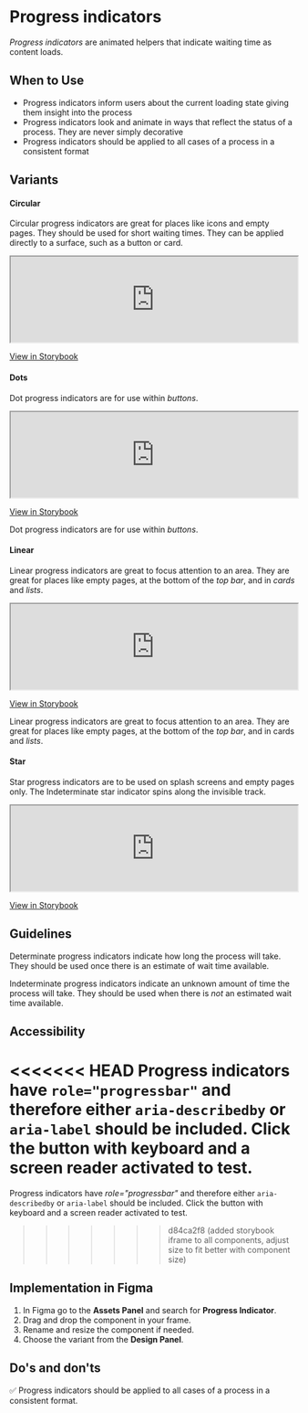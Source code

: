 # Progress indicators

_Progress indicators_ are animated helpers that indicate waiting time as content loads.

## When to Use

- Progress indicators inform users about the current loading state giving them insight into the process
- Progress indicators look and animate in ways that reflect the status of a process. They are never simply decorative
- Progress indicators should be applied to all cases of a process in a consistent format

## Variants

#### Circular

Circular progress indicators are great for places like icons and empty pages. They should be used for short waiting times. They can be applied directly to a surface, such as a button or card.

<iframe 
        class="sb-iframe"
        src="
        https://storybook.eds.equinor.com/iframe.html?globals=&args=color:primary&id=feedback-progress-indicators-circular--introduction
        "
        width="100%"
        height="150"
        frameborder="1"
        ></iframe>

[View in Storybook](https://storybook.eds.equinor.com/?path=/docs/surfaces-card--docs)

#### Dots

Dot progress indicators are for use within _buttons_.

<iframe 
        class="sb-iframe"
        src="
        https://storybook.eds.equinor.com/iframe.html?globals=&args=&id=feedback-progress-indicators-dots--introduction
        "
        width="100%"
        height="150"
        frameborder="1"
        ></iframe>

[View in Storybook](https://storybook.eds.equinor.com/?path=/docs/feedback-progress-indicators-dots--docs&args=color:primary)

Dot progress indicators are for use within _buttons_.

#### Linear

Linear progress indicators are great to focus attention to an area. They are great for places like empty pages, at the bottom of the _top bar_, and in _cards_ and _lists_.

<iframe 
        class="sb-iframe"
        src="
        https://storybook.eds.equinor.com/iframe.html?globals=&args=&id=feedback-progress-indicators-linear--introduction
        "
        width="100%"
        height="150"
        frameborder="1"
        ></iframe>

[View in Storybook](https://storybook.eds.equinor.com/?path=/docs/feedback-progress-indicators-linear--docs)

Linear progress indicators are great to focus attention to an area. They are great for places like empty pages, at the bottom of the _top bar_, and in cards and _lists_.

#### Star

Star progress indicators are to be used on splash screens and empty pages only. The Indeterminate star indicator spins along the invisible track.

<iframe 
        class="sb-iframe"
        src="
        https://storybook.eds.equinor.com/iframe.html?globals=&args=&id=feedback-progress-indicators-star--introduction
        "
        width="100%"
        height="150"
        frameborder="1"
        ></iframe>

[View in Storybook](https://storybook.eds.equinor.com/?path=/docs/feedback-progress-indicators-star--docs)

## Guidelines

Determinate progress indicators indicate how long the process will take. They should be used once there is an estimate of wait time available.

Indeterminate progress indicators indicate an unknown amount of time the process will take. They should be used when there is _not_ an estimated wait time available.

## Accessibility

<<<<<<< HEAD
Progress indicators have `role="progressbar"` and therefore either `aria-describedby` or `aria-label` should be included. Click the button with keyboard and a screen reader activated to test.
=======
Progress indicators have _role="progressbar"_ and therefore either `aria-describedby` or `aria-label` should be included. Click the button with keyboard and a screen reader activated to test.

> > > > > > > d84ca2f8 (added storybook iframe to all components, adjust size to fit better with component size)

## Implementation in Figma

1. In Figma go to the **Assets Panel** and search for **Progress Indicator**.
2. Drag and drop the component in your frame.
3. Rename and resize the component if needed.
4. Choose the variant from the **Design Panel**.

## Do's and don'ts

✅ Progress indicators should be applied to all cases of a process in a consistent format.
